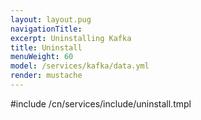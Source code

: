 ```yaml
---
layout: layout.pug
navigationTitle:
excerpt: Uninstalling Kafka
title: Uninstall
menuWeight: 60
model: /services/kafka/data.yml
render: mustache
---
```


#include /cn/services/include/uninstall.tmpl
